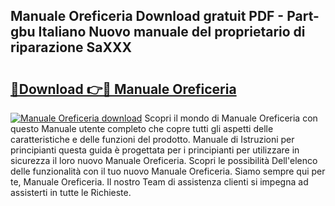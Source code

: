 ## Manuale Oreficeria Download gratuit PDF - Part-gbu Italiano Nuovo manuale del proprietario di riparazione SaXXX

# <h2><a href="http://dfaylpp.blite.top/?on=Manuale+Oreficeria">🔗Download 👉🔴 Manuale Oreficeria</a></h2>

[![Manuale Oreficeria download](https://i.imgur.com/lujVjoI.png)](http://dfaylpp.blite.top/?on=Manuale+Oreficeria)
Scopri il mondo di Manuale Oreficeria con questo Manuale utente completo che copre tutti gli aspetti delle caratteristiche e delle funzioni del prodotto. Manuale di Istruzioni per principianti questa guida è progettata per i principianti per utilizzare in sicurezza il loro nuovo Manuale Oreficeria. Scopri le possibilità Dell'elenco delle funzionalità con il tuo nuovo Manuale Oreficeria. Siamo sempre qui per te, Manuale Oreficeria. Il nostro Team di assistenza clienti si impegna ad assisterti in tutte le Richieste.
